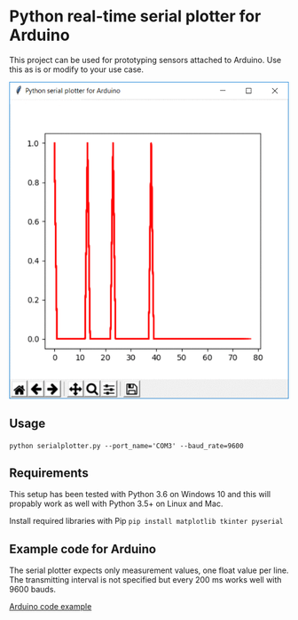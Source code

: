 # Python real-time serial plotter for Arduino

This project can be used for prototyping sensors attached to Arduino.
Use this as is or modify to your use case.

![Main window](/img/python_serial_plotter.gif)

## Usage

`python serialplotter.py --port_name='COM3' --baud_rate=9600`

## Requirements

This setup has been tested with Python 3.6 on Windows 10 and this will propably work as well with Python 3.5+ on Linux and Mac.

Install required libraries with Pip
`pip install matplotlib tkinter pyserial`

## Example code for Arduino

The serial plotter expects only measurement values, one float value per line. The transmitting interval is not specified but every 200 ms works well with 9600 bauds.

[Arduino code example](/Arduino_example_PIR_sensor/Arduino_example_PIR_sensor.ino)

